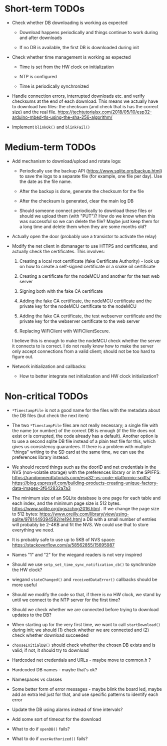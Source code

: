# Short-term TODOs

 * Check whether DB downloading is working as expected

   - Download happens periodically and things continue to work during and
     after downloads

   - If no DB is available, the first DB is downloaded during init

 * Check whether time management is working as expected

   - Time is set from the HW clock on initialization

   - NTP is configured

   - Time is periodically synchronized

 * Handle connection errors, interrupted downloads etc. and verify
   checksums at the end of each download. This means we actually
   have to download two files: the checksum (and check that is
   has the correct size) and the real file.
   https://techtutorialsx.com/2018/05/10/esp32-arduino-mbed-tls-using-the-sha-256-algorithm/

 * Implement `blinkOk()` and `blinkFail()`

# Medium-term TODOs

 * Add mechanism to download/upload and rotate logs:

   - Periodically use the backup API (https://www.sqlite.org/backup.html)
     to save the logs to a separate file (for example, one file per day).
     Use the date as the file name.

   - After the backup is done, generate the checksum for the file

   - After the checksum is generated, clear the main log DB

   - Should someone connect periodically to download these files or
     should we upload them (with "PUT")? How do we know when this
     was successful so we can delete the file? Maybe just keep them
     for a long time and delete them when they are some months old?

 * Actually open the door (probably use a transistor to activate the
   relay)

 * Modify the net client in dbmanager to use HTTPS and certificates, and
   actually check the certificates. This involves:

   1. Creating a local root certificate (fake Certificate Authority) -
      look up on how to create a self-signed certificate or a snake oil
      certificate

   2. Creating a certificate for the nodeMCU and another for the test web
      server

   3. Signing both with the fake CA certificate

   4. Adding the fake CA certificate, the nodeMCU certificate and the
      private key for the nodeMCU certificate to the nodeMCU

   5. Adding the fake CA certificate, the test webserver certificate and
      the private key for the webserver certificate to the web server

   6. Replacing WiFiClient with WiFiClientSecure.

   I believe this is enough to make the nodeMCU check whether the server
   it connects to is correct. I do not really know how to make the server
   only accept connections from a valid client; should not be too hard to
   figure out.

 * Network initialization and callbacks:

   - How to better integrate net initialization and HW clock initialization?

# Non-critical TODOs

 * `*TimestampFile` is not a good name for the files with the metadata
   about the DB files (but check the next item)

 * The two `*TimestampFile` files are not really necessary; a single file
   with the name (or number) of the correct DB is enough (if the file does
   not exist or is corrupted, the code already has a default). Another
   option is to use a second sqlite DB file instead of a plain text file
   for this, which gives us consistency guarantees. If there is a problem
   with multiple "things" writing to the SD card at the same time, we
   can use the preferences library instead.

 * We should record things such as the doorID and net credentials in the
   NVS (non-volatile storage) with the preferences library or in the SPIFFS:
   https://randomnerdtutorials.com/esp32-vs-code-platformio-spiffs/
   https://blog.espressif.com/building-products-creating-unique-factory-data-images-3f642832a7a3

 * The minimum size of an SQLite database is one page for each table and
   each index, and the minimum page size is 512 bytes.
   https://www.sqlite.org/pgszchng2016.html . If we change the page size
   to 512 bytes:
   https://www.oreilly.com/library/view/using-sqlite/9781449394592/re194.html
   a DB with a small number of entries will probably be 2-4KB and fit
   the NVS. We could use that to store everything we need.

 * It is probably safe to use up to 5KB of NVS space:
   https://stackoverflow.com/a/58562855/15695987

 * Names "1" and "2" for the wiegand readers is not very inspired

 * Should we use `sntp_set_time_sync_notification_cb()` to synchronize
   the HW clock?

 * wiegand `stateChanged()` and `receivedDataError()` callbacks should
   be more useful

 * Should we modify the code so that, if there is no HW clock, we
   stand by until we connect to the NTP server for the first time?

 * Should we check whether we are connected before trying to download
   updates to the DB?

 * When starting up for the very first time, we want to call `startDownload()`
   during init; we should (1) check whether we are connected and (2)
   check whether download succeeded

 * `chooseInitialDB()` should check whether the chosen DB exists and
   is valid; if not, it should try to download

 * Hardcoded net credentials and URLs - maybe move to common.h ?

 * Hardcoded DB names - maybe that's ok?

 * Namespaces vs classes

 * Some better form of error messages - maybe blink the board led,
   maybe add an extra led just for that, and use specific patterns
   to identify each error

 * Update the DB using alarms instead of time intervals?

 * Add some sort of timeout for the download

 * What to do if `openDB()` fails?

 * What to do if `userAuthorized()` fails?

